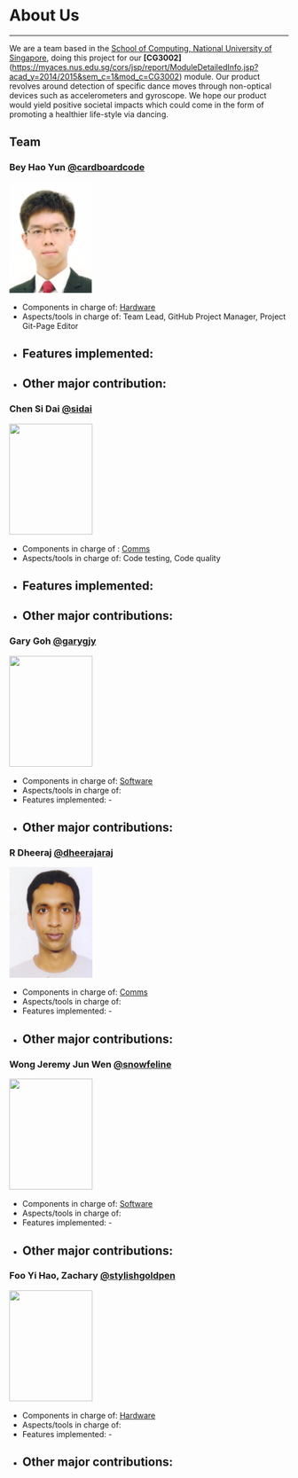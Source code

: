 # About Us
---

We are a team based in the [School of Computing, National University of Singapore](http://www.comp.nus.edu.sg), doing this project for our **[CG3002]**(https://myaces.nus.edu.sg/cors/jsp/report/ModuleDetailedInfo.jsp?acad_y=2014/2015&sem_c=1&mod_c=CG3002) module. Our product revolves around detection of specific dance moves through non-optical devices such as accelerometers and gyroscope. We hope our product would yield positive societal impacts which could come in the form of promoting a healthier life-style via dancing. 

## Team
### Bey Hao Yun  [@cardboardcode](https://github.com/cardboardcode) <br>
<img src="images/members/haoyun.png" height="200p" width="150p"><br>

*   Components in charge of: [Hardware]()
*   Aspects/tools in charge of: Team Lead, GitHub Project Manager, Project Git-Page Editor
*   Features implemented:
    -
*   Other major contribution:
    -   
    
### Chen Si Dai  [@sidai](https://github.com/sidai)
<img src="images /members/sidai.png" height="200p" width="150p"> <br>
*   Components in charge of : [Comms]()
*   Aspects/tools in charge of: Code testing, Code quality
*   Features implemented:
    -
* Other major contributions: 
    -

### Gary Goh  [@garygjy](https://github.com/garygjy)<br>
<img src="images/members/garygoh.png" height="200p" width="150p"> <br>

*    Components in charge of: [Software]()
*    Aspects/tools in charge of: 
*    Features implemented:
    - 
* Other major contributions: 
    - 

### R Dheeraj  [@dheerajaraj](https://github.com/dheerajaraj) <br>
<img src="images/members/dheeraj.png" height="200p" width="150p"> <br>

*    Components in charge of: [Comms]()
*    Aspects/tools in charge of: 
*    Features implemented:
    - 
* Other major contributions: 
    -


### Wong Jeremy Jun Wen  [@snowfeline](https://github.com/snowfeline) <br>
<img src="images/members/jeremy.png" height="200p" width="150p"> <br>

*    Components in charge of: [Software]()
*    Aspects/tools in charge of: 
*    Features implemented:
    - 
* Other major contributions: 
    -


### Foo Yi Hao, Zachary  [@stylishgoldpen](https://github.com/stylishgoldpen) <br>
<img src="images/members/zachary.png" height="200p" width="150p"> <br>

*    Components in charge of: [Hardware]()
*    Aspects/tools in charge of: 
*    Features implemented:
    - 
* Other major contributions: 
    -